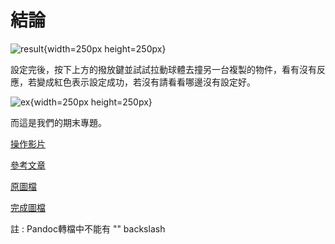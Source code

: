 結論
===
![result](./images/18.png "Result"){width=250px height=250px}

設定完後，按下上方的撥放鍵並試試拉動球體去撞另一台複製的物件，看有沒有反應，若變成紅色表示設定成功，若沒有請看看哪邊沒有設定好。

![ex](./images/19.png "Extra"){width=250px height=250px}

而這是我們的期末專題。

[操作影片](https://www.youtube.com/watch?v=MS2IHEWyHTQ&feature=youtu.be)

[參考文章](http://www.coppeliarobotics.com/helpFiles/en/inverseKinematicsTutorial.htm)

[原圖檔](https://github.com/mdecadp2018/site-40623130/blob/gh-pages/v-rep/secondT/redundantManipulator.stl)

[完成圖檔](https://github.com/mdecadp2018/site-40623130/blob/gh-pages/v-rep/secondT/test-2.ttt)

註 : Pandoc轉檔中不能有 "\" backslash
 

